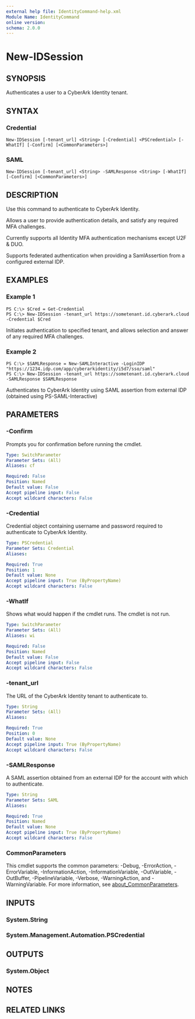 ```yaml
---
external help file: IdentityCommand-help.xml
Module Name: IdentityCommand
online version:
schema: 2.0.0
---
```


# New-IDSession

## SYNOPSIS
Authenticates a user to a CyberArk Identity tenant.

## SYNTAX

### Credential
```
New-IDSession [-tenant_url] <String> [-Credential] <PSCredential> [-WhatIf] [-Confirm] [<CommonParameters>]
```

### SAML
```
New-IDSession [-tenant_url] <String> -SAMLResponse <String> [-WhatIf] [-Confirm] [<CommonParameters>]
```

## DESCRIPTION
Use this command to authenticate to CyberArk Identity.

Allows a user to provide authentication details, and satisfy any required MFA challenges.

Currently supports all Identity MFA authentication mechanisms except U2F & DUO.

Supports federated authentication when providing a SamlAssertion from a configured external IDP.

## EXAMPLES

### Example 1
```
PS C:\> $Cred = Get-Credential
PS C:\> New-IDSession -tenant_url https://sometenant.id.cyberark.cloud -Credential $Cred
```

Initiates authentication to specified tenant, and allows selection and answer of any required MFA challenges.

### Example 2
```
PS C:\> $SAMLResponse = New-SAMLInteractive -LoginIDP "https://1234.idp.com/app/cyberarkidentity/i5d7/sso/saml"
PS C:\> New-IDSession -tenant_url https://sometenant.id.cyberark.cloud -SAMLResponse $SAMLResponse
```

Authenticates to CyberArk Identity using SAML assertion from external IDP (obtained using PS-SAML-Interactive)

## PARAMETERS

### -Confirm
Prompts you for confirmation before running the cmdlet.

```yaml
Type: SwitchParameter
Parameter Sets: (All)
Aliases: cf

Required: False
Position: Named
Default value: False
Accept pipeline input: False
Accept wildcard characters: False
```

### -Credential
Credential object containing username and password required to authenticate to CyberArk Identity.

```yaml
Type: PSCredential
Parameter Sets: Credential
Aliases:

Required: True
Position: 1
Default value: None
Accept pipeline input: True (ByPropertyName)
Accept wildcard characters: False
```

### -WhatIf
Shows what would happen if the cmdlet runs.
The cmdlet is not run.

```yaml
Type: SwitchParameter
Parameter Sets: (All)
Aliases: wi

Required: False
Position: Named
Default value: False
Accept pipeline input: False
Accept wildcard characters: False
```

### -tenant_url
The URL of the CyberArk Identity tenant to authenticate to.

```yaml
Type: String
Parameter Sets: (All)
Aliases:

Required: True
Position: 0
Default value: None
Accept pipeline input: True (ByPropertyName)
Accept wildcard characters: False
```

### -SAMLResponse
A SAML assertion obtained from an external IDP for the account with which to authenticate.

```yaml
Type: String
Parameter Sets: SAML
Aliases:

Required: True
Position: Named
Default value: None
Accept pipeline input: True (ByPropertyName)
Accept wildcard characters: False
```

### CommonParameters
This cmdlet supports the common parameters: -Debug, -ErrorAction, -ErrorVariable, -InformationAction, -InformationVariable, -OutVariable, -OutBuffer, -PipelineVariable, -Verbose, -WarningAction, and -WarningVariable. For more information, see [about_CommonParameters](http://go.microsoft.com/fwlink/?LinkID=113216).

## INPUTS

### System.String
### System.Management.Automation.PSCredential
## OUTPUTS

### System.Object
## NOTES

## RELATED LINKS

